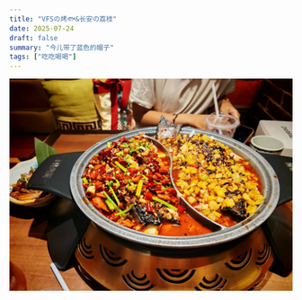 ```yaml
---
title: "VFSの烤🐟&长安の荔枝"
date: 2025-07-24
draft: false
summary: "今儿带了蓝色的帽子"
tags: ["吃吃喝喝"]
---
```


![](./fish.jpg)


